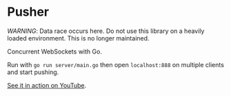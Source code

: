 Pusher
======

_WARNING_: Data race occurs here. Do not use this library on a heavily loaded environment. This is no longer maintained.

Concurrent WebSockets with Go. 

Run with `go run server/main.go` then open `localhost:888` on multiple clients and start pushing.

[See it in action on YouTube](https://www.youtube.com/watch?v=UxQJkof9_do).
